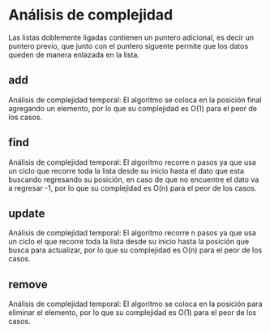 # Análisis de complejidad

Las listas doblemente ligadas contienen un puntero adicional, es decir un puntero previo, que junto con el puntero siguente permite que los datos queden de manera enlazada en la lista.

## add
Análisis de complejidad temporal: El algoritmo se coloca en la posición final agregando un elemento, por lo que su complejidad es O(1) para el peor de los casos.

## find
Análisis de complejidad temporal: El algoritmo recorre n pasos ya que usa un ciclo que recorre toda la lista desde su inicio hasta el dato que esta buscando regresando su posición, en caso de que no encuentre el dato va a regresar -1, por lo que su complejidad es O(n) para el peor de los casos.

## update
Análisis de complejidad temporal: El algoritmo recorre n pasos ya que usa un ciclo el que recorre toda la lista desde su inicio hasta la posición que busca para actualizar, por lo que su complejidad es O(n) para el peor de los casos.

## remove
Análisis de complejidad temporal: El algoritmo se coloca en la posición para eliminar el elemento, por lo que su complejidad es O(1) para el peor de los casos.
